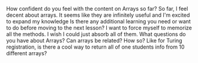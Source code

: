 How confident do you feel with the content on Arrays so far?
So far, I feel decent about arrays. It seems like they are infinitely useful and I'm excited to expand my knowledge
Is there any additional learning you need or want to do before moving to the next lesson?
I want to force myself to memorize all the methods. I wish I could just absorb all of them. 
What questions do you have about Arrays?
Can arrays be related? How so? Like for Turing registration, is there a cool way to return all of one students info from 10 different arrays? 